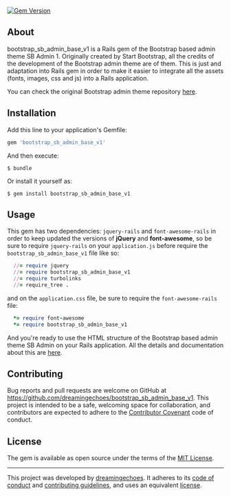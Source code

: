 [![Gem Version](https://badge.fury.io/rb/bootstrap_sb_admin_base_v1.svg)](https://badge.fury.io/rb/bootstrap_sb_admin_base_v1)

## About

bootstrap_sb_admin_base_v1 is a Rails gem of the Bootstrap based admin theme SB Admin 1. Originally created by Start Bootstrap, all the credits of the development of the Bootstrap admin theme are of them. This is just and adaptation into Rails gem in order to make it easier to integrate all the assets (fonts, images, css and js) into a Rails application.

You can check the original Bootstrap admin theme repository [here](https://github.com/BlackrockDigital/startbootstrap-sb-admin).

## Installation

Add this line to your application's Gemfile:

```ruby
gem 'bootstrap_sb_admin_base_v1'
```

And then execute:

    $ bundle

Or install it yourself as:

    $ gem install bootstrap_sb_admin_base_v1

## Usage

This gem has two dependencies: `jquery-rails` and `font-awesome-rails` in order to keep updated the versions of **jQuery** and **font-awesome**, so be sure to require `jquery-rails` on your `application.js` before require the `bootstrap_sb_admin_base_v1` file like so:

```ruby
  //= require jquery
  //= require bootstrap_sb_admin_base_v1
  //= require turbolinks
  //= require_tree .
```

and on the `application.css` file, be sure to require the `font-awesome-rails` file:

```ruby
  *= require font-awesome
  *= require bootstrap_sb_admin_base_v1
```

And you're ready to use the HTML structure of the Bootstrap based admin theme SB Admin on your Rails application. All the details and documentation about this are [here](http://startbootstrap.com/template-overviews/sb-admin/).

## Contributing

Bug reports and pull requests are welcome on GitHub at https://github.com/dreamingechoes/bootstrap_sb_admin_base_v1. This project is intended to be a safe, welcoming space for collaboration, and contributors are expected to adhere to the [Contributor Covenant](contributor-covenant.org) code of conduct.

## License

The gem is available as open source under the terms of the [MIT License](http://opensource.org/licenses/MIT).

----------------------------

This project was developed by [dreamingechoes](https://github.com/dreamingechoes).
It adheres to its [code of conduct](https://github.com/dreamingechoes/base/blob/master/files/CODE_OF_CONDUCT.md) and
[contributing guidelines](https://github.com/dreamingechoes/base/blob/master/files/CONTRIBUTING.md), and uses an equivalent [license](https://github.com/dreamingechoes/base/blob/master/files/LICENSE).
